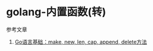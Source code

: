 # golang-内置函数(转)

参考文章

1. [Go语言基础：make, new, len, cap, append, delete方法](https://blog.csdn.net/uudou/article/details/52241534)

